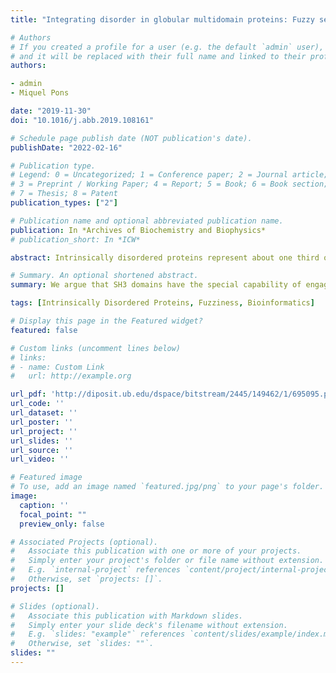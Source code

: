 ```yaml
---
title: "Integrating disorder in globular multidomain proteins: Fuzzy sensors and the role of SH3 domains"

# Authors
# If you created a profile for a user (e.g. the default `admin` user), write the username (folder name) here 
# and it will be replaced with their full name and linked to their profile.
authors:

- admin
- Miquel Pons

date: "2019-11-30"
doi: "10.1016/j.abb.2019.108161"

# Schedule page publish date (NOT publication's date).
publishDate: "2022-02-16"

# Publication type.
# Legend: 0 = Uncategorized; 1 = Conference paper; 2 = Journal article;
# 3 = Preprint / Working Paper; 4 = Report; 5 = Book; 6 = Book section;
# 7 = Thesis; 8 = Patent
publication_types: ["2"]

# Publication name and optional abbreviated publication name.
publication: In *Archives of Biochemistry and Biophysics*
# publication_short: In *ICW*

abstract: Intrinsically disordered proteins represent about one third of eukaryotic proteins. An additional third correspond to proteins containing folded domains as well as large intrinsically disordered regions (IDR). While IDRs may represent functionally autonomous domains, in some instances it has become clear that they provide a new layer of regulation for the activity displayed by the folded domains. The sensitivity of the conformational ensembles defining the properties of IDR to small changes in the cellular environment and the capacity to modulate this response through post-translational modifications makes IDR ideal sensors enabling continuous, integrative responses to complex cellular inputs. Folded domains (FD), on the other hand, are ideal effectors, e.g. by catalyzing enzymatic reactions or participating in binary on/off switches. In this perspective review we discuss the possible role of intramolecular fuzzy complexes to integrate the very different dynamic scales of IDR and FD, inspired on the recent observations of such dynamic complexes in Src family kinases, and we explore the possible general role of the SH3 domains connecting IDRs and FD.

# Summary. An optional shortened abstract.
summary: We argue that SH3 domains have the special capability of engaging in fuzzy complexes, acting as transducers between disordered and structured protein regions,

tags: [Intrinsically Disordered Proteins, Fuzziness, Bioinformatics]

# Display this page in the Featured widget?
featured: false

# Custom links (uncomment lines below)
# links:
# - name: Custom Link
#   url: http://example.org

url_pdf: 'http://diposit.ub.edu/dspace/bitstream/2445/149462/1/695095.pdf'
url_code: ''
url_dataset: ''
url_poster: ''
url_project: ''
url_slides: ''
url_source: ''
url_video: ''

# Featured image
# To use, add an image named `featured.jpg/png` to your page's folder. 
image:
  caption: ''
  focal_point: ""
  preview_only: false

# Associated Projects (optional).
#   Associate this publication with one or more of your projects.
#   Simply enter your project's folder or file name without extension.
#   E.g. `internal-project` references `content/project/internal-project/index.md`.
#   Otherwise, set `projects: []`.
projects: []

# Slides (optional).
#   Associate this publication with Markdown slides.
#   Simply enter your slide deck's filename without extension.
#   E.g. `slides: "example"` references `content/slides/example/index.md`.
#   Otherwise, set `slides: ""`.
slides: ""
---
```



